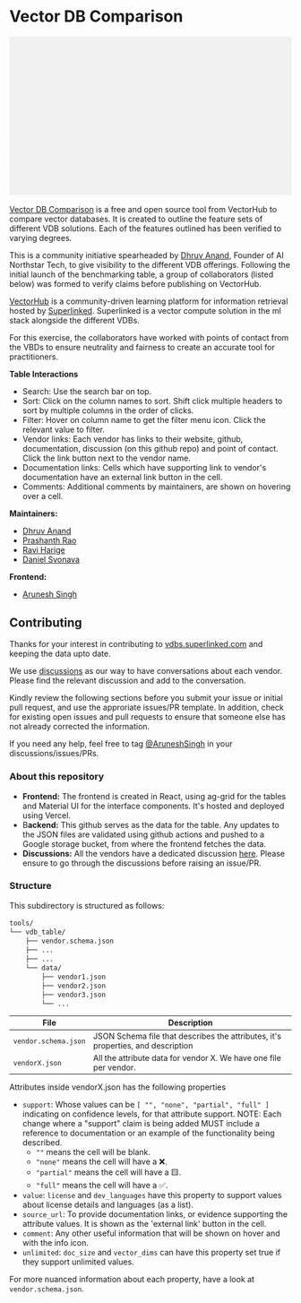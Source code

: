 # Vector DB Comparison

![](../../assets/tools/vdb_table/cover.gif)

[Vector DB Comparison](https://vdbs.superlinked.com/) is a free and open source tool from VectorHub to compare vector databases. It is created to outline the feature sets of different VDB solutions. Each of the features outlined has been verified to varying degrees.

This is a community initiative spearheaded by [Dhruv Anand](https://www.linkedin.com/in/dhruv-anand-ainorthstartech/), Founder of AI Northstar Tech, to give visibility to the different VDB offerings. Following the initial launch of the benchmarking table, a group of collaborators (listed below) was formed to verify claims before publishing on VectorHub.

[VectorHub](https://hub.superlinked.com/) is a community-driven learning platform for information retrieval hosted by [Superlinked](https://superlinked.com/). Superlinked is a vector compute solution in the ml stack alongside the different VDBs. 

For this exercise, the collaborators have worked with points of contact from the VBDs to ensure neutrality and fairness to create an accurate tool for practitioners.

**Table Interactions**
- Search: Use the search bar on top.
- Sort: Click on the column names to sort. Shift click multiple headers to sort by multiple columns in the order of clicks.
- Filter: Hover on column name to get the filter menu icon. Click the relevant value to filter.
- Vendor links: Each vendor has links to their website, github, documentation, discussion (on this github repo) and point of contact. Click the link button next to the vendor name.
- Documentation links: Cells which have supporting link to vendor's documentation have an external link button in the cell.
- Comments: Additional comments by maintainers, are shown on hovering over a cell. 


**Maintainers:**
- [Dhruv Anand](https://www.linkedin.com/in/dhruv-anand-ainorthstartech/)
- [Prashanth Rao](https://www.linkedin.com/in/prrao87/)
- [Ravi Harige](https://www.linkedin.com/in/ravindraharige/)
- [Daniel Svonava](https://www.linkedin.com/in/svonava/)

**Frontend:**
- [Arunesh Singh](https://www.linkedin.com/in/aruneshsingh99/)



## Contributing

Thanks for your interest in contributing to [vdbs.superlinked.com](https://vdbs.superlinked.com) and keeping the data upto date. 

We use [discussions](https://github.com/superlinked/VectorHub/discussions/categories/vdb-comparison) as our way to have conversations about each vendor. Please find the relevant discussion and add to the conversation.

Kindly review the following sections before you submit your issue or initial pull request, and use the approriate issues/PR template. In addition, check for existing open issues and pull requests to ensure that someone else has not already corrected the information.

If you need any help, feel free to tag [@AruneshSingh](https://github.com/AruneshSingh) in your discussions/issues/PRs.

### About this repository

- **Frontend:** The frontend is created in React, using ag-grid for the tables and Material UI for the interface components. It's hosted and deployed using Vercel.
- B**ackend:** This github serves as the data for the table. Any updates to the JSON files are validated using github actions and pushed to a Google storage bucket, from where the frontend fetches the data.
- **Discussions:** All the vendors have a dedicated discussion [here](https://github.com/superlinked/VectorHub/discussions/categories/vdb-comparison). Please ensure to go through the discussions before raising an issue/PR.

### Structure

This subdirectory is structured as follows:

```
tools/
└── vdb_table/
    ├── vendor.schema.json
    ├── ...
    ├── ...
    └── data/
        ├── vendor1.json
        ├── vendor2.json
        ├── vendor3.json
        └── ...
```

| File                  | Description                              |
| --------------------- | ---------------------------------------- |
| `vendor.schema.json`  | JSON Schema file that describes the attributes, it's properties, and description |
| `vendorX.json`        | All the attribute data for vendor X. We have one file per vendor.    |


Attributes inside vendorX.json has the following properties
- `support`: Whose values can be `[ "", "none", "partial", "full" ]` indicating on confidence levels, for that attribute support. NOTE: Each change where a "support" claim is being added MUST include a reference to documentation or an example of the functionality being described.
    - `""` means the cell will be blank. 
    - `"none"` means the cell will have a ❌. 
    - `"partial"` means the cell will have a 🟨.
    - `"full"` means the cell will have a ✅.
- `value`: `license` and `dev_languages` have this property to support values about license details and languages (as a list).
- `source_url`: To provide documentation links, or evidence supporting the attribute values. It is shown as the 'external link' button in the cell.
- `comment`: Any other useful information that will be shown on hover and with the info icon.
- `unlimited`: `doc_size` and `vector_dims` can have this property set true if they support unlimited values.

For more nuanced information about each property, have a look at `vendor.schema.json`.




